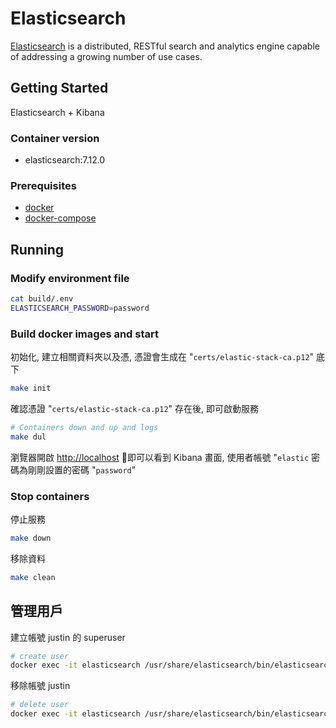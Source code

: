 # Elasticsearch

[Elasticsearch] is a distributed, RESTful search and analytics engine capable of addressing a growing number of use cases.

## Getting Started

Elasticsearch + Kibana

### Container version

* elasticsearch:7.12.0

### Prerequisites

* [docker](https://docs.docker.com/install/)
* [docker-compose](https://docs.docker.com/compose/install/)

## Running

### Modify environment file

```bash
cat build/.env
ELASTICSEARCH_PASSWORD=password
```

### Build docker images and start

初始化, 建立相關資料夾以及憑, 憑證會生成在 "`certs/elastic-stack-ca.p12`" 底下

```bash
make init
```

確認憑證 "`certs/elastic-stack-ca.p12`" 存在後, 即可啟動服務

```bash
# Containers down and up and logs
make dul
```

瀏覽器開啟 [http://localhost](http://localhost) 即可以看到 Kibana 畫面, 使用者帳號 "`elastic` 密碼為剛剛設置的密碼 "`password`"

### Stop containers

停止服務

```bash
make down
```

移除資料

```bash
make clean
```

## 管理用戶

建立帳號 justin 的 superuser

```bash
# create user
docker exec -it elasticsearch /usr/share/elasticsearch/bin/elasticsearch-users useradd justin -p 123456 -r superuser
```

移除帳號 justin

```bash
# delete user
docker exec -it elasticsearch /usr/share/elasticsearch/bin/elasticsearch-users userdel justin
```

 [Elasticsearch]: https://www.elastic.co/elasticsearch/